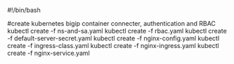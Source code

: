 #!/bin/bash

#create kubernetes bigip container connecter, authentication and RBAC
kubectl create -f ns-and-sa.yaml
kubectl create -f rbac.yaml
kubectl create -f default-server-secret.yaml
kubectl create -f nginx-config.yaml
kubectl create -f ingress-class.yaml
kubectl create -f nginx-ingress.yaml
kubectl create -f nginx-service.yaml